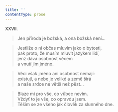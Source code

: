 ```yaml
---
title: ''
contentType: prose
---
```


XXVII.

> Jen příroda je božská, a ona božská není…

> Jestliže o ní občas mluvím jako o bytosti,  
> pak proto, že musím mluvit jazykem lidí,  
> jenž dává osobnost věcem  
> a vnutí jim jméno.

> Věci však jméno ani osobnost nemají:  
> existují, a nebe je veliké a země širá  
> a naše srdce ne větší než pěst…

> Blaze mi pro vše, co vůbec nevím.  
> Vždyť to je vše, co opravdu jsem.  
> Těším se ze všeho jak člověk za slunného dne.
